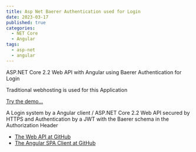 ```yaml
---
title: Asp Net Baerer Authentication used for Login
date: 2023-03-17
published: true
categories:
  - NET Core
  - Angular  
tags:
  - asp-net
  - angular
---
```



ASP.NET Core 2.2 Web API with Angular using Baerer Authentication for Login

Traditional webhosting is used for this Application

<a href="https://baerer.auth.client.core.persteenolsen.com" target="_blank" title="Baerer Authentication">Try the demo...</a>

<p>A Login system by a Angular client / ASP.NET Core 2.2 Web API secured by HTTPS and Authentication by a JWT with the Baerer schema in the Authorization Header</p>

<ul>
<li><a href="https://github.com/persteenolsen/aspnet-core-jwt-authentication-api" target="_blank">The Web API at GitHub</a></li>
<li><a href="https://github.com/persteenolsen/angular-jwt-authentication-client" target="_blank">The Angular SPA Client at GitHub</a></li>
</ul>
